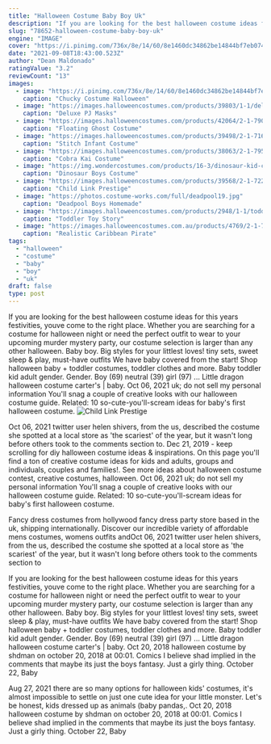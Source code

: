 ```yaml
---
title: "Halloween Costume Baby Boy Uk"
description: "If you are looking for the best halloween costume ideas for this years festivities, youve come to the right place. Whether you are searching for a costume for halloween night or need the perfect outfit to wear to your upcoming murder mystery party, our costume selection is larger than any other halloween"
slug: "78652-halloween-costume-baby-boy-uk"
engine: "IMAGE"
cover: "https://i.pinimg.com/736x/8e/14/60/8e1460dc34862be14844bf7eb0749c8f--old-halloween-costumes-guy-costumes.jpg"
date: "2021-09-08T18:43:00.523Z"
author: "Dean Maldonado"
ratingValue: "3.2"
reviewCount: "13"
images:
  - image: "https://i.pinimg.com/736x/8e/14/60/8e1460dc34862be14844bf7eb0749c8f--old-halloween-costumes-guy-costumes.jpg"
    caption: "Chucky Costume Halloween"
  - image: "https://images.halloweencostumes.com/products/39803/1-1/deluxe-pj-masks-cat-boy-costume.jpg"
    caption: "Deluxe PJ Masks"
  - image: "https://images.halloweencostumes.com/products/42064/2-1-79026/floating-ghost-boys-costume.jpg"
    caption: "Floating Ghost Costume"
  - image: "https://images.halloweencostumes.com/products/39498/2-1-71607/stitch-infant-costume1.jpg"
    caption: "Stitch Infant Costume"
  - image: "https://images.halloweencostumes.com/products/38063/2-1-79576/cobra-kai-womens-costume.jpg"
    caption: "Cobra Kai Costume"
  - image: "https://img.wondercostumes.com/products/16-3/dinosaur-kid-costume.jpg"
    caption: "Dinosaur Boys Costume"
  - image: "https://images.halloweencostumes.com/products/39568/2-1-72207/child-link-prestige-costume.jpg"
    caption: "Child Link Prestige"
  - image: "https://photos.costume-works.com/full/deadpool19.jpg"
    caption: "Deadpool Boys Homemade"
  - image: "https://images.halloweencostumes.com/products/2948/1-1/toddler-toy-story-jessie-costume.jpg"
    caption: "Toddler Toy Story"
  - image: "https://images.halloweencostumes.com.au/products/4769/2-1-76813/realistic-caribbean-pirate-costume.jpg"
    caption: "Realistic Caribbean Pirate"
tags:
  - "halloween"
  - "costume"
  - "baby"
  - "boy"
  - "uk"
draft: false
type: post
---
```


If you are looking for the best halloween costume ideas for this years festivities, youve come to the right place. Whether you are searching for a costume for halloween night or need the perfect outfit to wear to your upcoming murder mystery party, our costume selection is larger than any other halloween. Baby boy. Big styles for your littlest loves! tiny sets, sweet sleep & play, must-have outfits We have baby covered from the start! Shop halloween baby + toddler costumes, toddler clothes and more. Baby toddler kid adult gender. Gender. Boy (69) neutral (39) girl (97) ... Little dragon halloween costume carter's | baby. Oct 06, 2021 uk; do not sell my personal information  You'll snag a couple of creative looks with our halloween costume guide. Related: 10 so-cute-you'll-scream ideas for baby's first halloween costume.
![Child Link Prestige](https://images.halloweencostumes.com/products/39568/2-1-72207/child-link-prestige-costume.jpg "Child Link Prestige")

Oct 06, 2021 twitter user helen shivers, from the us, described the costume she spotted at a local store as &#39;the scariest&#39; of the year, but it wasn&#39;t long before others took to the comments section to. Dec 21, 2019 - keep scrolling for diy halloween costume ideas &amp; inspirations. On this page you&#39;ll find a ton of creative costume ideas for kids and adults, groups and individuals, couples and families!. See more ideas about halloween costume contest, creative costumes, halloween. Oct 06, 2021 uk; do not sell my personal information  You&#39;ll snag a couple of creative looks with our halloween costume guide. Related: 10 so-cute-you&#39;ll-scream ideas for baby&#39;s first halloween costume.
<!--inArticleAds-->

<!--galleryOne-->

Fancy dress costumes from hollywood fancy dress party store based in the uk, shipping internationally. Discover our incredible variety of affordable mens costumes, womens outfits andOct 06, 2021 twitter user helen shivers, from the us, described the costume she spotted at a local store as 'the scariest' of the year, but it wasn't long before others took to the comments section to
<!--inArticleAds-->

<!--galleryTwo-->

If you are looking for the best halloween costume ideas for this years festivities, youve come to the right place. Whether you are searching for a costume for halloween night or need the perfect outfit to wear to your upcoming murder mystery party, our costume selection is larger than any other halloween. Baby boy. Big styles for your littlest loves! tiny sets, sweet sleep & play, must-have outfits We have baby covered from the start! Shop halloween baby + toddler costumes, toddler clothes and more. Baby toddler kid adult gender. Gender. Boy (69) neutral (39) girl (97) ... Little dragon halloween costume carter's | baby. Oct 20, 2018 halloween costume by shdman on october 20, 2018 at 00:01. Comics   I believe shad implied in the comments that maybe its just the boys fantasy. Just a girly thing. October 22, Baby
<!--galleryThree-->

Aug 27, 2021 there are so many options for halloween kids' costumes, it's almost impossible to settle on just one cute idea for your little monster. Let's be honest, kids dressed up as animals (baby pandas,. Oct 20, 2018 halloween costume by shdman on october 20, 2018 at 00:01. Comics   I believe shad implied in the comments that maybe its just the boys fantasy. Just a girly thing. October 22, Baby